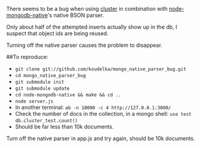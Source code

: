 There seems to be a bug when using [cluster](https://github.com/learnboost/cluster) in combination with [node-mongodb-native](https://github.com/christkv/node-mongodb-native)'s native BSON parser.

Only about half of the attempted inserts actually show up in the db, I suspect that object ids are being reused.

Turning off the native parser causes the problem to disappear.

##To reproduce:

- `git clone git://github.com/koudelka/mongo_native_parser_bug.git`
- `cd mongo_native_parser_bug`
- `git submodule init`
- `git submodule update`
- `cd node-mongodb-native && make && cd ..`
- `node server.js`
- In another terminal: `ab -n 10000 -c 4 http://127.0.0.1:3000/`
- Check the number of docs in the collection, in a mongo shell: 
    `use test`
    `db.cluster_test.count()`
- Should be far less than 10k documents.


Turn off the native parser in app.js and try again, should be 10k documents.

